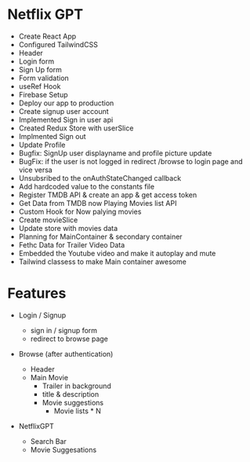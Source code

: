 # Netflix GPT 

- Create React App
- Configured TailwindCSS 
- Header
- Login form 
- Sign Up form 
- Form validation 
- useRef Hook 
- Firebase Setup 
- Deploy our app to production 
- Create signup user account 
- Implemented Sign in user api 
- Created Redux Store with userSlice 
- Implmented Sign out 
- Update Profile 
- Bugfix: SignUp user displayname and profile picture update 
- BugFix: if the user is not logged in redirect /browse to login page and vice versa 
- Unsubsribed to the onAuthStateChanged callback
- Add hardcoded value to the constants file 
- Register TMDB API & create an app & get access token 
- Get Data from TMDB now Playing Movies list API  
- Custom Hook for Now palying movies 
- Create movieSlice
- Update store with movies data 
- Planning for MainContainer & secondary container 
- Fethc Data for Trailer Video Data 
- Embedded the Youtube video and make it autoplay and mute 
- Tailwind classess to make Main container awesome 


# Features
- Login / Signup 
    - sign in / signup form 
    - redirect to browse page
- Browse (after authentication)
    - Header
    - Main Movie 
        - Trailer in background
        - title & description 
        - Movie suggestions 
            - Movie lists * N 

- NetflixGPT 
    - Search Bar 
    - Movie Suggesations 

